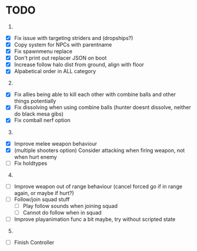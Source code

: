 # TODO

1.
- [x] Fix issue with targeting striders and (dropships?)
- [x] Copy system for NPCs with parentname
- [x] Fix spawnmenu replace
- [x] Don't print out replacer JSON on boot
- [x] Increase follow halo dist from ground, align with floor
- [x] Alpabetical order in ALL category

2.
- [x] Fix allies being able to kill each other with combine balls and other things potentially
- [x] Fix dissolving when using combine balls (hunter doesnt dissolve, neither do black mesa gibs)
- [x] Fix comball nerf option

3.
- [x] Improve melee weapon behaviour
- [x] (multiple shooters option) Consider attacking when firing weapon, not when hurt enemy
- [ ] Fix holdtypes

4.
- [ ] Improve weapon out of range behaviour (cancel forced go if in range again, or maybe if hurt?)
- [ ] Follow/join squad stuff
    - [ ] Play follow sounds when joining squad
    - [ ] Cannot do follow when in squad
- [ ] Improve playanimation func a bit maybe, try without scripted state

5.
- [ ] Finish Controller
